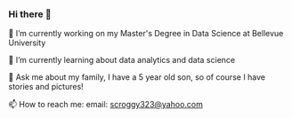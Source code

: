 ### Hi there 👋

🔭 I’m currently working on my Master's Degree in Data Science at Bellevue University

🌱 I’m currently learning about data analytics and data science

💬 Ask me about my family, I have a 5 year old son, so of course I have stories and pictures!

📫 How to reach me: email: scroggy323@yahoo.com

